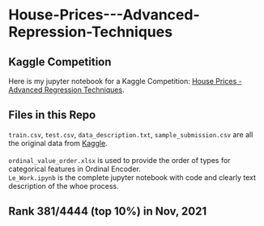 # House-Prices---Advanced-Repression-Techniques
## Kaggle Competition
Here is my jupyter notebook for a Kaggle Competition: [House Prices - Advanced Regression Techniques](https://www.kaggle.com/c/house-prices-advanced-regression-techniques).
## Files in this Repo
`train.csv`, `test.csv`, `data_description.txt`, `sample_submission.csv` are all the original data from [Kaggle](https://www.kaggle.com/c/house-prices-advanced-regression-techniques/data).<br/>  
`ordinal_value_order.xlsx` is used to provide the order of types for categorical features in Ordinal Encoder.<br/>
`Le_Work.ipynb` is the complete jupyter notebook with code and clearly text description of the whoe process.<br/>
## Rank 381/4444 (top 10%) in Nov, 2021


